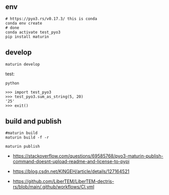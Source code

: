## env

```shell
# https://pyo3.rs/v0.17.3/ this is conda
conda env create
# done
conda activate test_pyo3
pip install maturin

```

## develop

```shell
maturin develop
```

test:

```shell
python

>>> import test_pyo3
>>> test_pyo3.sum_as_string(5, 20)
'25'
>>> exit()

```

## build and publish

```shell
#maturin build
maturin build -f -r

```

```shell
maturin publish
```

- https://stackoverflow.com/questions/69585768/pyo3-maturin-publish-command-doesnt-upload-readme-and-license-to-pypi

- https://blog.csdn.net/KINGEH/article/details/127164521
- https://github.com/LiberTEM/LiberTEM-dectris-rs/blob/main/.github/workflows/CI.yml
    
